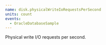 ```yaml
---
name: disk.physicalWriteIoRequestsPerSecond
units: count
events:
  - OracleDatabaseSample
---
```


Physical write I/O requests per second.
